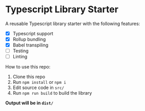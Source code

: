 # Typescript Library Starter

A reusable Typescript library starter with the following features:

- [x] Typescript support
- [x] Rollup bundling
- [x] Babel transpiling
- [ ] Testing
- [ ] Linting

How to use this repo:

1. Clone this repo
2. Run `npm install` or `npm i`
3. Edit source code in `src/`
4. Run `npm run build` to build the library

**Output will be in `dist/`**
